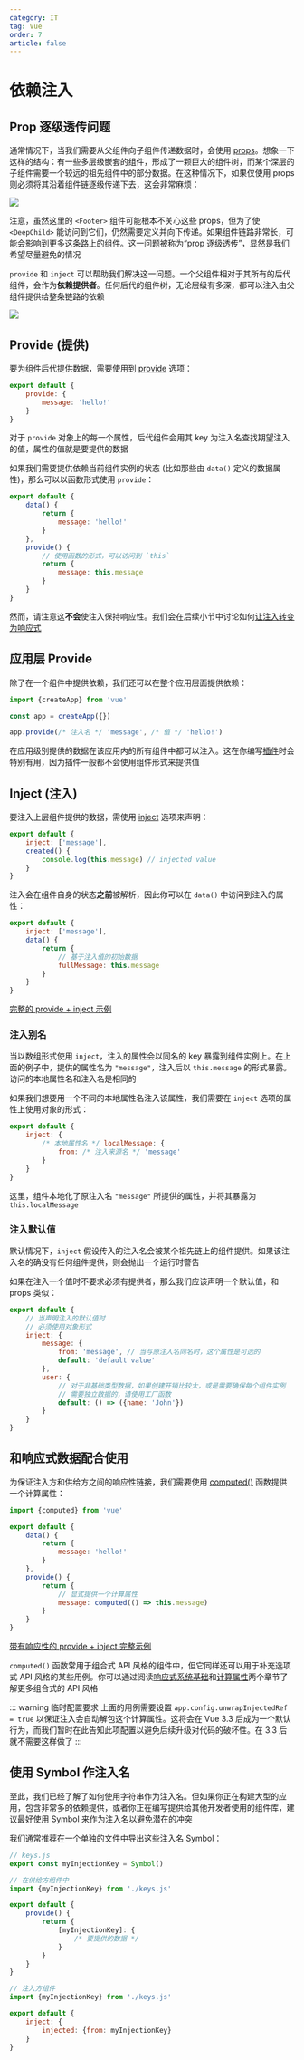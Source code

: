 ```yaml
---
category: IT
tag: Vue
order: 7
article: false
---
```


# 依赖注入

## Prop 逐级透传问题

通常情况下，当我们需要从父组件向子组件传递数据时，会使用 [props](props.md)。想象一下这样的结构：有一些多层级嵌套的组件，形成了一颗巨大的组件树，而某个深层的子组件需要一个较远的祖先组件中的部分数据。在这种情况下，如果仅使用 props 则必须将其沿着组件链逐级传递下去，这会非常麻烦：

![](https://img.sherry4869.com/blog/it/vue/img_7.png)

注意，虽然这里的 `<Footer>` 组件可能根本不关心这些 props，但为了使 `<DeepChild>` 能访问到它们，仍然需要定义并向下传递。如果组件链路非常长，可能会影响到更多这条路上的组件。这一问题被称为“prop 逐级透传”，显然是我们希望尽量避免的情况

`provide` 和 `inject` 可以帮助我们解决这一问题。一个父组件相对于其所有的后代组件，会作为**依赖提供者**。任何后代的组件树，无论层级有多深，都可以注入由父组件提供给整条链路的依赖

![](https://img.sherry4869.com/blog/it/vue/img_8.png)

## Provide (提供)

要为组件后代提供数据，需要使用到 [provide](../../api/options/options-composition.md#provide) 选项：

```js
export default {
    provide: {
        message: 'hello!'
    }
}
```

对于 `provide` 对象上的每一个属性，后代组件会用其 key 为注入名查找期望注入的值，属性的值就是要提供的数据

如果我们需要提供依赖当前组件实例的状态 (比如那些由 `data()` 定义的数据属性)，那么可以以函数形式使用 `provide`：

```js
export default {
    data() {
        return {
            message: 'hello!'
        }
    },
    provide() {
        // 使用函数的形式，可以访问到 `this`
        return {
            message: this.message
        }
    }
}
```

然而，请注意这**不会**使注入保持响应性。我们会在后续小节中讨论如何[让注入转变为响应式](#和响应式数据配合使用)

## 应用层 Provide

除了在一个组件中提供依赖，我们还可以在整个应用层面提供依赖：

```js
import {createApp} from 'vue'

const app = createApp({})

app.provide(/* 注入名 */ 'message', /* 值 */ 'hello!')
```

在应用级别提供的数据在该应用内的所有组件中都可以注入。这在你编写[插件](../reusability/plugins.md)时会特别有用，因为插件一般都不会使用组件形式来提供值

## Inject (注入)

要注入上层组件提供的数据，需使用 [inject](../../api/options/options-composition.md#inject) 选项来声明：

```js
export default {
    inject: ['message'],
    created() {
        console.log(this.message) // injected value
    }
}
```

注入会在组件自身的状态**之前**被解析，因此你可以在 `data()` 中访问到注入的属性：

```js
export default {
    inject: ['message'],
    data() {
        return {
            // 基于注入值的初始数据
            fullMessage: this.message
        }
    }
}
```

[完整的 provide + inject 示例](https://play.vuejs.org/#eNqNkcFqwzAQRH9l0EUthOhuRKH00FO/oO7B2JtERZaEvA4F43+vZCdOTAIJCImRdpi32kG8h7A99iQKobs6msBvpTNt8JHxcTC2wS76FnKrJpVLZelKR39TSUO7qreMoXRA7ZPPkeOuwHByj5v8EqI/moZeXudCIBL30Z0V0FLXVXsqIA9krU8R+XbMR9rS0mqhS4KpDbZiSgrQc5JKQqvlRWzEQnyvuc9YuWbd4eXq+TZn0IvzOeKr8FvsNcaK/R6Ocb9Uc4FvefpE+fMwP0wH8DU7wB77nIo6x6a2hvNEME5D0CpbrjnHf+8excI=)

### 注入别名

当以数组形式使用 `inject`，注入的属性会以同名的 key 暴露到组件实例上。在上面的例子中，提供的属性名为 `"message"`，注入后以 `this.message` 的形式暴露。访问的本地属性名和注入名是相同的

如果我们想要用一个不同的本地属性名注入该属性，我们需要在 `inject` 选项的属性上使用对象的形式：

```js
export default {
    inject: {
        /* 本地属性名 */ localMessage: {
            from: /* 注入来源名 */ 'message'
        }
    }
}
```

这里，组件本地化了原注入名 `"message"` 所提供的属性，并将其暴露为 `this.localMessage`

### 注入默认值

默认情况下，`inject` 假设传入的注入名会被某个祖先链上的组件提供。如果该注入名的确没有任何组件提供，则会抛出一个运行时警告

如果在注入一个值时不要求必须有提供者，那么我们应该声明一个默认值，和 props 类似：

```js
export default {
    // 当声明注入的默认值时
    // 必须使用对象形式
    inject: {
        message: {
            from: 'message', // 当与原注入名同名时，这个属性是可选的
            default: 'default value'
        },
        user: {
            // 对于非基础类型数据，如果创建开销比较大，或是需要确保每个组件实例
            // 需要独立数据的，请使用工厂函数
            default: () => ({name: 'John'})
        }
    }
}
```

## 和响应式数据配合使用

为保证注入方和供给方之间的响应性链接，我们需要使用 [computed()](../../api/composition/core.md#computed) 函数提供一个计算属性：

```js
import {computed} from 'vue'

export default {
    data() {
        return {
            message: 'hello!'
        }
    },
    provide() {
        return {
            // 显式提供一个计算属性
            message: computed(() => this.message)
        }
    }
}
```

[带有响应性的 provide + inject 完整示例](https://play.vuejs.org/#eNqNUctqwzAQ/JVFFyeQxnfjBEoPPfULqh6EtYlV9EKWTcH43ytZtmPTQA0CsdqZ2dlRT16tPXctkoKUTeWE9VeqhbLGeXirheRwc0ZBds7HKkKzBdBDZZRtPXIYJlzqU40/I4LjjbUyIKmGEWw0at8UgZrUh1PscObZ4ZhQAA596/RcAShsGnbHArIapTRBP74O8Up060wnOO5QmP0eAvZyBV+L5jw1j2tZqsMp8yWRUHhUVjKPoQIohQ460L0ow1FeKJlEKEnttFweijJfiORElhCf5f3umObb0B9PU/I7kk17PJj7FloN/2t7a2Pj/Zkdob+x8gV8ZlMs2de/8+14AXwkBngD9zgVqjg2rNXPvwjD+EdlHilrn8MvtvD1+Q==)

`computed()` 函数常用于组合式 API 风格的组件中，但它同样还可以用于补充选项式 API 风格的某些用例。你可以通过阅读[响应式系统基础](../essentials/reactivity-fundamentals.md)和[计算属性](../essentials/computed.md)两个章节了解更多组合式的 API 风格

::: warning 临时配置要求
上面的用例需要设置 `app.config.unwrapInjectedRef = true` 以保证注入会自动解包这个计算属性。这将会在 Vue 3.3 后成为一个默认行为，而我们暂时在此告知此项配置以避免后续升级对代码的破坏性。在 3.3 后就不需要这样做了
:::

## 使用 Symbol 作注入名

至此，我们已经了解了如何使用字符串作为注入名。但如果你正在构建大型的应用，包含非常多的依赖提供，或者你正在编写提供给其他开发者使用的组件库，建议最好使用 Symbol 来作为注入名以避免潜在的冲突

我们通常推荐在一个单独的文件中导出这些注入名 Symbol：

```js
// keys.js
export const myInjectionKey = Symbol()
```

```js
// 在供给方组件中
import {myInjectionKey} from './keys.js'

export default {
    provide() {
        return {
            [myInjectionKey]: {
                /* 要提供的数据 */
            }
        }
    }
}
```

```js
// 注入方组件
import {myInjectionKey} from './keys.js'

export default {
    inject: {
        injected: {from: myInjectionKey}
    }
}
```